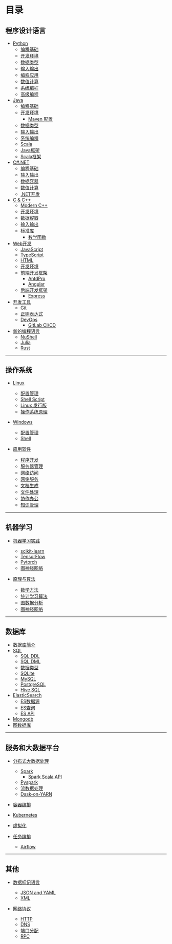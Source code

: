 # 目录 <!-- {docsify-ignore-all} -->

## 程序设计语言

- [Python](./Python/Python编程基础.md)
  - [编程基础](./Python/Python编程基础.md)
  - [开发环境](./Python/Python开发环境.md)
  - [数据类型](./Python/Python数据类型.md)
  - [输入输出](./Python/Python输入输出.md)
  - [编程应用](./Python/Python编程应用.md)
  - [数值计算](./Python/Python数值计算.md)
  - [系统编程](./Python/Python系统编程.md)
  - [高级编程](./Python/Python高级编程.md)
- [Java](./Java/Java编程基础.md)
  - [编程基础](./Java/Java编程基础.md)
  - [开发环境](./Java/Java开发环境.md)
    - [Maven 配置](./Java/Maven%20POM.md)
  - [数据类型](./Java/Java数据类型.md)
  - [输入输出](./Java/Java输入输出.md)
  - [系统编程](./Java/Java系统编程.md)
  <!-- [Java编程应用] -->
  <!-- [Java高级编程] -->
  - [Scala](./Java/Scala.md)
  - [Java框架](./Java/JavaFrameworks.md)
  - [Scala框架](./Java/ScalaFrameworks.md)
- [C#.NET](./CSharp.NET/CSharp编程基础.md)
  - [编程基础](./CSharp.NET/CSharp编程基础.md)
  - [输入输出](./CSharp.NET/CSharp输入输出.md)
  - [数据容器](./CSharp.NET/CSharp数据容器.md)
  - [数值计算](./CSharp.NET/CSharp数值计算.md)
  - [.NET开发](./CSharp.NET/dotnet开发.md)
- [C & C++](./CC++/Modern%20C++.md)
  - [Modern C++](./CC++/Modern%20C++.md)
  - [开发环境](./CC++/C++开发环境.md)
  - [数据容器](./CC++/C++容器.md)
  <!-- QUEUE.md -->
  - [输入输出](./CC++/输入输出.md)
  - [标准库](./CC++/标准库函数.md)
    - [数学函数](./CC++/数学函数.md)
- [Web开发]()
  - [JavaScript](./JavaScript/JavaScript.md)
  - [TypeScript](./JavaScript/TypeScript.md)
  - [HTML](./数据交换语言/HTML.md)
  - [开发环境](./JavaScript/JavaScript开发环境.md)
  - [前端开发框架]()
    - [AntdPro](./JavaScript/AntdPro.md)
    - [Angular](./JavaScript/Angular.md)
  - [后端开发框架]()
    - [Express](./JavaScript/Express.md)
- [开发工具]()
  - [Git](./开发环境/git.md)
  - [正则表达式](./笔记/正则表达式.md)
  - [DevOps]()
    - [GitLab CI/CD](./开发环境/gitlab-cicd.md)
  <!-- - [Git](./开发环境/Visual%20Studio使用技巧.md) -->
- [新的编程语言]()
  - [NuShell](./NewLang/Nushell.md)
  - [Julia](./NewLang/Julia/Julia%20Language.md)
  - [Rust](./NewLang/Rust/rust.md)
  <!-- [Go] -->

---

## 操作系统

- [Linux](./Linux/Linux配置和管理.md)
  - [配置管理](./Linux/Linux配置和管理.md)
  - [Shell Script](./Linux/Linux-Shell.md)
  - [Linux 发行版](./Linux/Linux发行版.md)
  - [操作系统原理](./Linux/操作系统原理.md)
  <!-- [Unix环境高级编程](./Linux/Unix环境高级编程.md) -->
  <!-- [](./图形界面/GTK/GTK.md) -->
  <!-- [操作系统接口] -->
- [Windows](Windows/Windows配置管理.md)
  - [配置管理](./Windows/Windows配置管理.md)
  - [Shell](./Windows/Windows%20Shell.md)
  <!-- - [应用软件](./Windows/Windows%20Applications.md) -->
  <!-- [](./图形界面/Windows%20Application.md) -->
  <!-- [](./图形界面/WindowsModernApplication.md) -->

- [应用软件]()
  - [程序开发](./应用软件/程序开发软件.md)
  - [服务器管理](./应用软件/服务器管理软件.md)
  - [网络访问](./应用软件/网络访问软件.md)
  - [网络服务](./应用软件/网络服务软件.md)
  - [文档生成](./应用软件/文档生成软件.md)
  - [文件处理](./应用软件/文件处理软件.md)
  - [协作办公](./应用软件/协作办公软件.md)
  - [知识管理](./应用软件/知识管理软件.md)
  <!-- - [多媒体编辑](./应用软件/多媒体编辑软件.md) -->

---

## 机器学习

- [机器学习实践](./机器学习/机器学习实践.md)

  - [scikit-learn](./机器学习/ScikitLearn.md)
  - [TensorFlow](./机器学习/TensorFlow.md)
  - [Pytorch](./机器学习/Pytorch.md)
  - [图神经网络](./机器学习/图神经网络.md)

- [原理与算法](./机器学习/机器学习算法.md)
  - [数学方法](./机器学习/机器学习的数学基础.md)
  - [统计学习算法](./机器学习/统计学习算法.md)
  - [图数据分析](./机器学习/图数据分析.md)
  - [图神经网络](./机器学习/图神经网络.md)

---

## 数据库

- [数据库简介](./数据库/数据库简介.md)
  <!-- 数据库字符集.md -->
- [SQL](./数据库/SQL语法.md)
  - [SQL DDL](./数据库/SQL%20DDL.md)
  - [SQL DML](./数据库/SQL%20DML.md)
  - [数据类型](./数据库/SQL数据类型.md)
  - [SQLite](./数据库/sqlite.md)
  - [MySQL](./数据库/MySQL.md)
  - [PostgreSQL](./数据库/PostgreSQL.md)
  - [Hive SQL](./数据库/HiveSQL.md)
- [ElasticSearch](./数据库/Elasticsearch.md)
  - [ES数据源](./数据库/Elasticsearch数据源.md)
  - [ES查询](./数据库/Elasticsearch查询.md)
  - [ES API](./数据库/ElasticsearchAPI.md)
- [Mongodb](./数据库/Mongodb.md)
- [图数据库](./数据库/GraphDatabase.md)
<!-- MemoryCache.md -->

---

## 服务和大数据平台

- [分布式大数据处理](./服务器/分布式大数据处理.md)
  <!-- - [CDH6 安装教程](./服务器/CDH6大数据集群离线安装.md) -->
  - [Spark](./服务器/Spark.md)
    - [Spark Scala API](./服务器/Spark%20Scala%20API.md)
  - [Pyspark](./服务器/Spark%20Python%20API.md)
  - [流数据处理](./服务器/流数据处理.md)
  - [Dask-on-YARN](./服务器/Dask%20on%20Yarn.md)
  <!-- Metastore.md -->

- [容器编排](./服务器/容器编排.md)
- [Kubernetes](./服务器/Kubernetes.md)
- [虚拟化](./服务器/虚拟化.md)
- [任务编排]()
  - [Airflow](./服务器/Airflow.md)

---

## 其他

- [数据标记语言]()

  - [JSON and YAML](./数据交换语言/JSON%20and%20YAML.md)
  - [XML](./数据交换语言/XML.md)

- [网络协议]()
  - [HTTP](./Protocols/http.md)
  - [DNS](./Protocols/DNS.md)
  - [端口分配](./Protocols/Internet%20Protocol.md)
  - [RPC](./Protocols/RPC.md)
